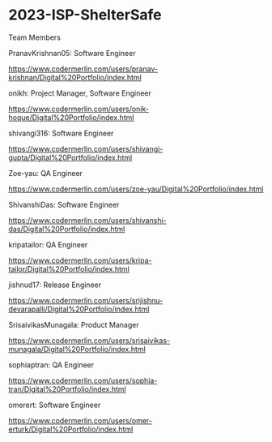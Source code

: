 # 2023-ISP-ShelterSafe
Team Members

PranavKrishnan05: Software Engineer

https://www.codermerlin.com/users/pranav-krishnan/Digital%20Portfolio/index.html

onikh: Project Manager, Software Engineer

https://www.codermerlin.com/users/onik-hoque/Digital%20Portfolio/index.html

shivangi316: Software Engineer

https://www.codermerlin.com/users/shivangi-gupta/Digital%20Portfolio/index.html

Zoe-yau: QA Engineer

https://www.codermerlin.com/users/zoe-yau/Digital%20Portfolio/index.html

ShivanshiDas: Software Engineer

https://www.codermerlin.com/users/shivanshi-das/Digital%20Portfolio/index.html

kripatailor: QA Engineer

https://www.codermerlin.com/users/kripa-tailor/Digital%20Portfolio/index.html

jishnud17: Release Engineer

https://www.codermerlin.com/users/srijishnu-devarapalli/Digital%20Portfolio/index.html

SrisaivikasMunagala: Product Manager

https://www.codermerlin.com/users/srisaivikas-munagala/Digital%20Portfolio/index.html

sophiaptran: QA Engineer

https://www.codermerlin.com/users/sophia-tran/Digital%20Portfolio/index.html

omerert: Software Engineer

https://www.codermerlin.com/users/omer-erturk/Digital%20Portfolio/index.html
